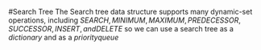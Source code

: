 #Search Tree
The Search tree data structure supports many dynamic-set operations, including $SEARCH, MINIMUM, MAXIMUM, PREDECESSOR, SUCCESSOR, INSERT, and DELETE$
so we can use a search tree as a $dictionary$ and as a $priority queue$

